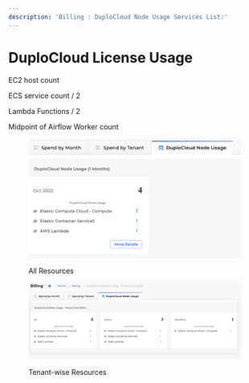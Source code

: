 ```yaml
---
description: 'Billing : DuploCloud Node Usage Services List:'
---
```


# DuploCloud License Usage

EC2 host count&#x20;

ECS service count / 2

Lambda Functions / 2

Midpoint of Airflow Worker count

<figure><img src="../../../.gitbook/assets/bnill-res-all.png" alt=""><figcaption><p>All Resources</p></figcaption></figure>

<figure><img src="../../../.gitbook/assets/bnill-res-tenant.png" alt=""><figcaption><p>Tenant-wise Resources</p></figcaption></figure>

